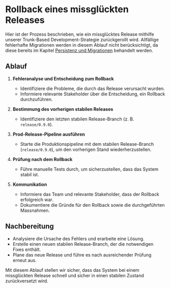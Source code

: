 # Rollback eines missglückten Releases

Hier ist der Prozess beschrieben, wie ein missglücktes Release mithilfe unserer Trunk-Based Development-Strategie zurückgerollt wird. Allfällige fehlerhafte Migrationen werden in diesem Ablauf nicht berücksichtigt, da diese bereits im Kapitel [Persistenz und Migrationen](./persistence-and-migrations.md) behandelt werden.

## Ablauf

1. **Fehleranalyse und Entscheidung zum Rollback**
   - Identifiziere die Probleme, die durch das Release verursacht wurden.
   - Informiere relevante Stakeholder über die Entscheidung, ein Rollback durchzuführen.

2. **Bestimmung des vorherigen stabilen Releases**
   - Identifiziere den letzten stabilen Release-Branch (z. B. `release/0.9.0`).

4. **Prod-Release-Pipeline ausführen**
   - Starte die Produktionspipeline mit dem stabilen Release-Branch (`release/0.9.0`), um den vorherigen Stand wiederherzustellen.

5. **Prüfung nach dem Rollback**
   - Führe manuelle Tests durch, um sicherzustellen, dass das System stabil ist.

6. **Kommunikation**
   - Informiere das Team und relevante Stakeholder, dass der Rollback erfolgreich war.
   - Dokumentiere die Gründe für den Rollback sowie die durchgeführten Massnahmen.

## Nachbereitung
- Analysiere die Ursache des Fehlers und erarbeite eine Lösung.
- Erstelle einen neuen stabilen Release-Branch, der die notwendigen Fixes enthält.
- Plane das neue Release und führe es nach ausreichender Prüfung erneut aus.

Mit diesem Ablauf stellen wir sicher, dass das System bei einem missglückten Release schnell und sicher in einen stabilen Zustand zurückversetzt wird.

